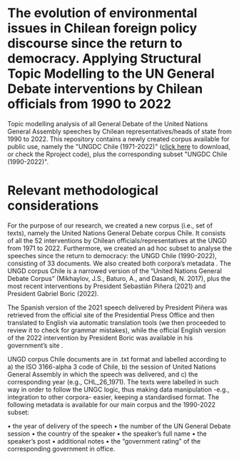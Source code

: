 # The evolution of environmental issues in Chilean foreign policy discourse since the return to democracy. Applying Structural Topic Modelling to the UN General Debate interventions by Chilean officials from 1990 to 2022

Topic modelling analysis of all General Debate of the United Nations General Assembly speeches by Chilean representatives/heads of state from 1990 to 2022. This repository contains a newly created corpus available for public use, namely the "UNGDC Chile (1971-2022)" ([click here](https://www.researchgate.net/profile/Vicente_Opazo/publication/363844089_UN_General_Debate_Corpus_Chile_1971-2022/data/637ff22148124c2bc6674ae8/UNGDC-Chile-1971-2022.zip) to download, or check the Rproject code), plus the corresponding subset "UNGDC Chile (1990-2022)".  


# Relevant methodological considerations
 
For the purpose of our research, we created a new corpus (i.e., set of texts), namely the United Nations General Debate corpus Chile. It consists of all the 52 interventions by Chilean officials/representatives at the UNGD from 1971 to 2022. Furthermore, we created an ad hoc subset to analyse the speeches since the return to democracy: the UNGD Chile (1990-2022), consisting of 33 documents. We also created both corpora’s metadata . The UNGD corpus Chile is a narrowed version of the “United Nations General Debate Corpus” (Mikhaylov, J.S., Baturo, A., and Dasandi, N. 2017), plus the most recent interventions by President Sebastián Piñera (2021) and President Gabriel Boric (2022). 

The Spanish version of the 2021 speech delivered by President Piñera was retrieved from the official site of the Presidential Press Office  and then translated to English via automatic translation tools (we then proceeded to review it to check for grammar mistakes), while the official English version of the 2022 intervention by President Boric was available in his government’s site .  

UNGD corpus Chile documents are in .txt format and labelled according to a) the ISO 3166-alpha 3 code of Chile, b) the session of United Nations General Assembly in which the speech was delivered, and c) the corresponding year (e.g., CHL_26_1971). The texts were labelled in such way in order to follow the UNGC logic, thus making data manipulation -e.g., integration to other corpora- easier, keeping a standardised format. The following metadata is available for our main corpus and the 1990-2022 subset: 

•	the year of delivery of the speech
•	the number of the UN General Debate session
•	the country of the speaker
•	the speaker’s full name
•	the speaker’s post
•	additional notes 
•	the “government rating” of the corresponding government in office.
